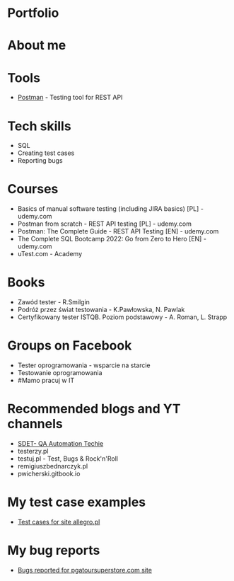 # Portfolio
# About me

# Tools
  - [Postman](https://www.postman.com/) - Testing tool for REST API
  
# Tech skills
  - SQL
  - Creating test cases
  - Reporting bugs

# Courses
  - Basics of manual software testing (including JIRA basics) [PL] - udemy.com
  - Postman from scratch - REST API testing [PL] - udemy.com
  - Postman: The Complete Guide - REST API Testing [EN] - udemy.com
  - The Complete SQL Bootcamp 2022: Go from Zero to Hero [EN] - udemy.com
  - uTest.com - Academy
  
# Books
  - Zawód tester - R.Smilgin
  - Podróż przez świat testowania - K.Pawłowska, N. Pawlak
  - Certyfikowany tester ISTQB. Poziom podstawowy - A. Roman, L. Strapp
  
# Groups on Facebook
  - Tester oprogramowania - wsparcie na starcie
  - Testowanie oprogramowania
  - #Mamo pracuj w IT
  
# Recommended blogs and YT channels
  - [SDET- QA Automation Techie](https://www.youtube.com/c/pavanoltraining)
  - testerzy.pl
  - testuj.pl - Test, Bugs & Rock'n'Roll
  - remigiuszbednarczyk.pl
  - pwicherski.gitbook.io
  
# My test case examples
  - [Test cases for site allegro.pl](https://drive.google.com/file/d/1Ls17HmWSXGp7i2Saux0U7VBzva8uITGk/view?usp=sharing)
  
# My bug reports
  - [Bugs reported for pgatoursuperstore.com site](https://drive.google.com/file/d/1ItlEhNylT6xPT88JxuPbq5JIKTOs14n7/view?usp=sharing)

 
      

